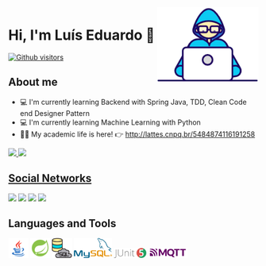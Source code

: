 <img height="150em" align="right" alt="GIF" src="https://github.com/laurindo-luis/laurindo-luis/blob/main/gifs/Developer.gif" />

# Hi, I'm Luís Eduardo 👋 
[![Github visitors](https://visitor-badge.glitch.me/badge?page_id=laurindo-luis.visitor-badge)](https://github.com/laurindo-luis)


## About me

- :computer: I'm currently learning Backend with Spring Java, TDD, Clean Code end Designer Pattern
- :computer: I'm currently learning Machine Learning with Python
- :man_teacher: My academic life is here! :point_right: http://lattes.cnpq.br/5484874116191258


<div>
  <a href="https://github.com/laurindo-luis">
  <img height="170em" src="https://github-readme-stats.vercel.app/api?username=laurindo-luis&show_icons=true&theme=gotham&include_all_commits=true&count_private=true"/>
  <img height="170em" src="https://github-readme-stats.vercel.app/api/top-langs/?username=laurindo-luis&layout=compact&langs_count=7&theme=gotham"/>
 
</div>
  
  
  
## Social Networks  
  
<div> 
  <a href="https://www.youtube.com/channel/UCF46nrEO_33ka20psM7R58g" target="_blank"><img src="https://img.shields.io/badge/YouTube-FF0000?style=for-the-badge&logo=youtube&logoColor=white" target="_blank"></a>
  <a href="https://www.instagram.com/luis.costalaurindo/" target="_blank"><img src="https://img.shields.io/badge/Instagram-E4405F?style=for-the-badge&logo=instagram&logoColor=white" target="_blank"></a>
<a href = "mailto:luiseduardocosta417@gmail.com"><img src="https://img.shields.io/badge/Gmail-D14836?style=for-the-badge&logo=gmail&logoColor=white" target="_blank"></a> 

<a href= "https://www.linkedin.com/in/luis-laurindo/">
  <img src="https://img.shields.io/badge/LinkedIn-0077B5?style=for-the-badge&logo=linkedin&logoColor=white">
</a>
</div>  
  
## Languages and Tools  
<div>
  <code><img height="40" src="https://github.com/laurindo-luis/laurindo-luis/blob/main/icons/java.png" /></code> 
  <code><img height="40"  src="https://github.com/laurindo-luis/laurindo-luis/blob/main/icons/spring-java.png" /></code> 
  <code><img height="40" src="https://github.com/laurindo-luis/laurindo-luis/blob/main/icons/sql.png" /></code> 
  <code><img height="40" src="https://github.com/laurindo-luis/laurindo-luis/blob/main/icons/mysql.png" /></code> 
  <code><img height="20" src="https://github.com/laurindo-luis/laurindo-luis/blob/main/icons/junit5.png" /></code> 
  <code><img height="20" src="https://github.com/laurindo-luis/laurindo-luis/blob/main/icons/mqtt.png" /></code>   
</div>
<!--
**laurindo-luis/laurindo-luis** is a ✨ _special_ ✨ repository because its `README.md` (this file) appears on your GitHub profile.

Here are some ideas to get you started:

- 🔭 I’m currently working on ...
- 🌱 I’m currently learning ...
- 👯 I’m looking to collaborate on ...
- 🤔 I’m looking for help with ...
- 💬 Ask me about ...
- 📫 How to reach me: ...
- 😄 Pronouns: ...
- ⚡ Fun fact: ...
-->
